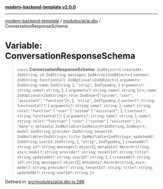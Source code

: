 [**modern-backend-template v2.0.0**](../../../../README.md)

***

[modern-backend-template](../../../../modules.md) / [modules/ai/ai.dto](../README.md) / ConversationResponseSchema

# Variable: ConversationResponseSchema

> `const` **ConversationResponseSchema**: `ZodObject`\<\{ `createdAt`: `ZodString`; `id`: `ZodString`; `messages`: `ZodArray`\<`ZodObject`\<\{ `content`: `ZodString`; `functionCall`: `ZodOptional`\<`ZodObject`\<\{ `arguments`: `ZodString`; `name`: `ZodString`; \}, `"strip"`, `ZodTypeAny`, \{ `arguments?`: `string`; `name?`: `string`; \}, \{ `arguments?`: `string`; `name?`: `string`; \}\>\>; `name`: `ZodOptional`\<`ZodString`\>; `role`: `ZodEnum`\<\[`"system"`, `"user"`, `"assistant"`, `"function"`\]\>; \}, `"strip"`, `ZodTypeAny`, \{ `content?`: `string`; `functionCall?`: \{ `arguments?`: `string`; `name?`: `string`; \}; `name?`: `string`; `role?`: `"function"` \| `"user"` \| `"system"` \| `"assistant"`; \}, \{ `content?`: `string`; `functionCall?`: \{ `arguments?`: `string`; `name?`: `string`; \}; `name?`: `string`; `role?`: `"function"` \| `"user"` \| `"system"` \| `"assistant"`; \}\>, `"many"`\>; `metadata`: `ZodNullable`\<`ZodRecord`\<`ZodString`, `ZodAny`\>\>; `model`: `ZodString`; `provider`: `ZodString`; `tenantId`: `ZodNullable`\<`ZodString`\>; `title`: `ZodNullable`\<`ZodString`\>; `updatedAt`: `ZodString`; `userId`: `ZodString`; \}, `"strip"`, `ZodTypeAny`, \{ `createdAt?`: `string`; `id?`: `string`; `messages?`: `object`[]; `metadata?`: `Record`\<`string`, `any`\>; `model?`: `string`; `provider?`: `string`; `tenantId?`: `string`; `title?`: `string`; `updatedAt?`: `string`; `userId?`: `string`; \}, \{ `createdAt?`: `string`; `id?`: `string`; `messages?`: `object`[]; `metadata?`: `Record`\<`string`, `any`\>; `model?`: `string`; `provider?`: `string`; `tenantId?`: `string`; `title?`: `string`; `updatedAt?`: `string`; `userId?`: `string`; \}\>

Defined in: [src/modules/ai/ai.dto.ts:288](https://github.com/maemreyo/saas-4cus-nodejs/blob/1a77de11cd6eaefe66c31c7f5de281673fc25ce5/src/modules/ai/ai.dto.ts#L288)
